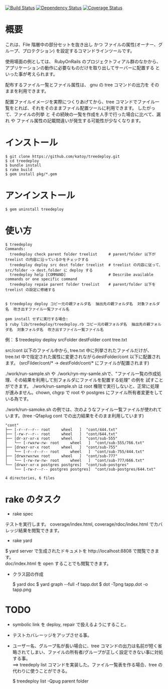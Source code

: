 
[![Build Status](https://travis-ci.org/katoy/treedeploy.png?branch=master)](https://travis-ci.org/katoy/treedeploy)
[![Dependency Status](https://gemnasium.com/katoy/treedeploy.png)](https://gemnasium.com/katoy/treedeploy)
[![Coverage Status](https://coveralls.io/repos/katoy/treedeploy/badge.png?branch=master)](https://coveralls.io/r/katoy/treedeploy?branch=master)


概要
=====

これは、File 階層中の部分セットを抜き出し かつ ファイルの属性(オーナー、グループ、プロテクション) を設定するコマンドラインツールです。

使用場面の例としては、 
   RubyOnRails のプロジェクトフィアル群のなかから、アプリケーションの動作に必要なものだけを取り出してサーバーに配置する
といった事が考えられます。

配布するファイル一覧とファイル属性は、 gnu の tree コマンドの出力を そのままを利用できます。

配置ファイルイメージを実際につくりあげてから、tree コマンドでファイル一覧をとれば、それをそのままファイル配置ツールに利用できます。
したがって、ファイルの列挙 と その続映の一覧を作成を人手で行った場合に比べて、漏れ や ファイル属性の記載間違いが発生する可能性が少なくなります。

インストール
============

    $ git clone https://github.com/katoy/treedeploy.git
    $ cd treedeploy
    $ bundle install
    $ rake build
    $ gem install pkg/*.gem


アンインストール
================

    $ gem uninstall treedeploy


使い方
======

    $ treedeploy
    Commands:
      treedeploy check parent folder treelist     # parent/folder 以下が treelist の内容に沿っているかをチェックする
      treedeploy deploy src dest folder treelist  # treelist の内容に従って、src/folder -> dest.folder に deploy する
      treedeploy help [COMMAND]                   # Describe available commands or one specific command
      treedeploy repaie parent folder treelist    # parent/folder 以下を treelist の設定に修繕する


    $ treedeploy deploy コピー元の親フォルダ名  抽出先の親フォルダ名  対象フォルダ名  吹き出すファイル一覧ファイル名
    
    gem install せずに実行する場合:
    $ ruby lib/treedeploy/treedeploy.rb コピー元の親フォルダ名  抽出先の親フォルダ名  対象フォルダ名  吹き出すファイル一覧ファイル名


例：  $ treedeploy deploy srcFolder destFolder cont  tree.txt

src/cont 以下のファイル中から, tree.txt 中に列挙されたファイルだけが、tree.txt 中で指定された属性に変更されながらdestFolder/cont 以下に配置されます。
(srcFilder/cont/* -> destFoldr/cont/* にファイルが配置されます)

./work/run-sample.sh や ./work/ryn-my-samle.shで、"ファイル一覧の作成処理、その結果を利用して別フォルダにファイルを配置する処理" の例を
試すことができます。
./work/run-sample.sh は root 権限で実行しないと、正常に処理が進みません。chown, chgrp で root や postgres にファイル所有者変更をしている為です。

./work/run-samoke.sh の例では、次のようなファイル一覧ファイルが使われています。(tree -Qfaplug cont での出力結果をそのまま利用しています)

    "cont"
    ├── [-r--r--r-- root     wheel   ]  "cont/444.txt"
    ├── [-rw-r--r-- root     wheel   ]  "cont/644.txt"
    ├── [dr-xr-xr-x root     wheel   ]  "cont/sub-555"
    │   └── [-rwxrw-rw- root     wheel   ]  "cont/sub-555/766.txt"
    ├── [drwxr-xr-x root     wheel   ]  "cont/sub-755"
    │   └── [-r--r--r-- root     wheel   ]  "cont/sub-755/444.txt"
    ├── [drwxrwxrwx root     wheel   ]  "cont/sub-777"
    │   └── [-rw-rw-rw- root     wheel   ]  "cont/sub-777/666.txt"
    └── [drwxr-xr-x postgres postgres]  "cont/sub-postgres"
        └── [-rw-r--r-- postgres postgres]  "cont/sub-postgres/644.txt"
    
    4 directories, 6 files


rake のタスク
==============

* rake spec

テストを実行します。
coverage/index.html, coverage/rdoc/index.html でカバレッジ結果を閲覧できます。

* rake yard

$ yard server で生成されたドキュメトを http://localhost:8808 で閲覧できます。  
doc/index.html  を open することでも閲覧できます。  

* クラス図の作成

    $ yard doc
    $ yard graph --full -f tapp.dot
    $ dot -Tpng tapp.dot  -o tapp.png


TODO
=====

* symbolic link を deploy, repair で扱えるようにすること。
* テストカバレーッジをアップさせる事。
* ユーザー名、グループ名が長い場合に、tree コマンドの出力は名前が短く省略されてしまい、ファイルの所有者/グループが正しく設定できない事に対処する事。  
==> treedeply list コマンドを実装した。ファイル一覧表を作る場合、tree の代わりに使うことができる。  

    $ treedeploy list -Qpug parent folder  

